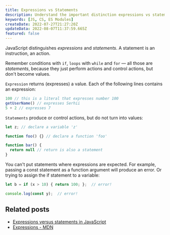 ```yaml
---
title: Expressions vs Statements
description: Understand the important distinction expressions vs statements in JavaScript
keywords: [JS, CS, ES Modules]
createDate: 2022-07-27T21:27:20Z
updateData: 2022-08-07T11:37:59.665Z
featured: false
---
```


JavaScript distinguishes _expressions_ and _statements_. A statement is an instruction, an action.

Remember conditions with `if`, `loops` with `while` and `for` — all those are _statements_, because they just perform
actions and control actions, but don't become values.

`Expression` returns (expresses) a value. Each of the following lines contains an expression:

```js
100 // this is a literal that expresses number 100
getUserName() // expresses Serhii
5 + 2 // expresses 7
```

`Statements` produce or control actions, but do not turn into values:

```js
let z; // declare a variable 'z'

function foo() {} // declare a function 'foo'

function bar() {
  return null // return is also a statement
}
```

You can't put statements where expressions are expected. For example, passing a const statement as a function
argument will produce an error. Or trying to assign the if statement to a variable:

```js
let b = if (x > 10) { return 100; };  // error!

console.log(const y);  // error!
```

## Related posts

- [Expressions versus statements in JavaScript](https://2ality.com/2012/09/expressions-vs-statements.html)
- [Expressions - MDN](https://developer.mozilla.org/en-US/docs/Web/JavaScript/Guide/Expressions_and_Operators#expressions)
